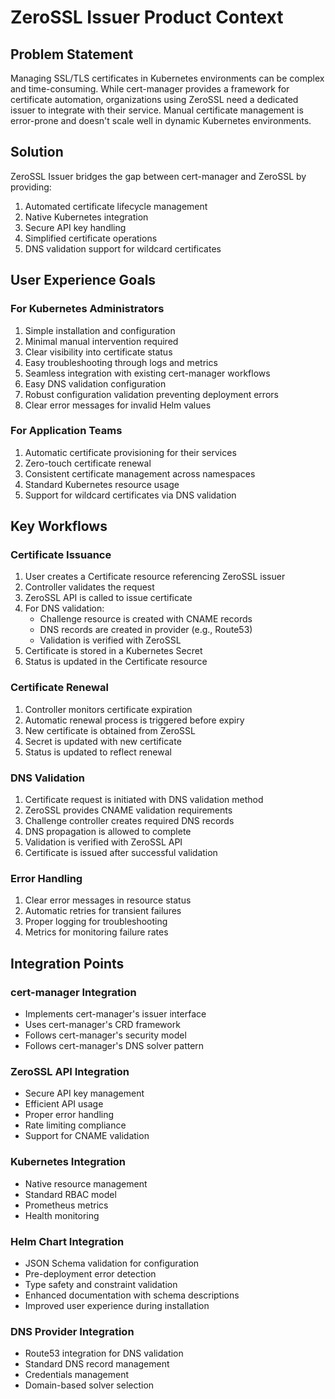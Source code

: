 # ZeroSSL Issuer Product Context

## Problem Statement
Managing SSL/TLS certificates in Kubernetes environments can be complex and time-consuming. While cert-manager provides a framework for certificate automation, organizations using ZeroSSL need a dedicated issuer to integrate with their service. Manual certificate management is error-prone and doesn't scale well in dynamic Kubernetes environments.

## Solution
ZeroSSL Issuer bridges the gap between cert-manager and ZeroSSL by providing:
1. Automated certificate lifecycle management
2. Native Kubernetes integration
3. Secure API key handling
4. Simplified certificate operations
5. DNS validation support for wildcard certificates

## User Experience Goals

### For Kubernetes Administrators
1. Simple installation and configuration
2. Minimal manual intervention required
3. Clear visibility into certificate status
4. Easy troubleshooting through logs and metrics
5. Seamless integration with existing cert-manager workflows
6. Easy DNS validation configuration
7. Robust configuration validation preventing deployment errors
8. Clear error messages for invalid Helm values

### For Application Teams
1. Automatic certificate provisioning for their services
2. Zero-touch certificate renewal
3. Consistent certificate management across namespaces
4. Standard Kubernetes resource usage
5. Support for wildcard certificates via DNS validation

## Key Workflows

### Certificate Issuance
1. User creates a Certificate resource referencing ZeroSSL issuer
2. Controller validates the request
3. ZeroSSL API is called to issue certificate
4. For DNS validation:
   - Challenge resource is created with CNAME records
   - DNS records are created in provider (e.g., Route53)
   - Validation is verified with ZeroSSL
5. Certificate is stored in a Kubernetes Secret
6. Status is updated in the Certificate resource

### Certificate Renewal
1. Controller monitors certificate expiration
2. Automatic renewal process is triggered before expiry
3. New certificate is obtained from ZeroSSL
4. Secret is updated with new certificate
5. Status is updated to reflect renewal

### DNS Validation
1. Certificate request is initiated with DNS validation method
2. ZeroSSL provides CNAME validation requirements
3. Challenge controller creates required DNS records
4. DNS propagation is allowed to complete
5. Validation is verified with ZeroSSL API
6. Certificate is issued after successful validation

### Error Handling
1. Clear error messages in resource status
2. Automatic retries for transient failures
3. Proper logging for troubleshooting
4. Metrics for monitoring failure rates

## Integration Points

### cert-manager Integration
- Implements cert-manager's issuer interface
- Uses cert-manager's CRD framework
- Follows cert-manager's security model
- Follows cert-manager's DNS solver pattern

### ZeroSSL API Integration
- Secure API key management
- Efficient API usage
- Proper error handling
- Rate limiting compliance
- Support for CNAME validation

### Kubernetes Integration
- Native resource management
- Standard RBAC model
- Prometheus metrics
- Health monitoring

### Helm Chart Integration
- JSON Schema validation for configuration
- Pre-deployment error detection
- Type safety and constraint validation
- Enhanced documentation with schema descriptions
- Improved user experience during installation

### DNS Provider Integration
- Route53 integration for DNS validation
- Standard DNS record management
- Credentials management
- Domain-based solver selection 